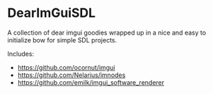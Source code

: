 # DearImGuiSDL
 A collection of dear imgui goodies wrapped up in a nice and easy to initialize bow for simple SDL projects.

Includes:
* https://github.com/ocornut/imgui
* https://github.com/Nelarius/imnodes
* https://github.com/emilk/imgui_software_renderer

